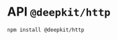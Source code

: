 # API `@deepkit/http`

```shell
npm install @deepkit/http
```

<api-docs package="@deepkit/http"></api-docs>